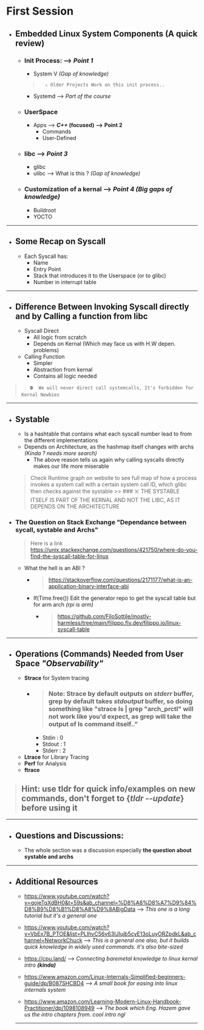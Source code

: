 # First Session

- ## Embedded Linux System Components (A quick review)
    - ### Init Process:     --> *Point 1*
        - System V *(Gap of knowledge)* 
        
        >       ⚠️ Older Projects Work on this init process..
        - Systemd --> *Part of the course*
    - ### UserSpace
        - Apps --> ***C++* (focused)**  **-->** **Point 2**
            - Commands
            - User-Defined
    - ### libc  --> *Point 3*
        - glibc 
        - ulibc --> What is this ? *(Gap of knowledge)*
    - ### Customization of a kernal --> *Point 4* *(Big gaps of knowledge)*
        - Buildroot
        - YOCTO
        
---
- ## Some Recap on Syscall
    - Each Syscall has:
        -  Name
        -  Entry Point
        -  Stack that introduces it to the Userspace (or to glibc)
        -  Number in interrupt table
---
- ## Difference Between Invoking Syscall directly and by Calling a function from libc
    -  Syscall Direct
        - All logic from scratch
        - Depends on Kernal (Which may face us with H.W depen. problems)
    - Calling Function
        - Simpler
        - Abstraction from kernal
        - Contains all logic needed
>        ⛔  We will never direct call systemcalls, It's forbidden for Kernal Newbies
---
- ## Systable
    - Is a hashtable that contains what each syscall number lead to from the different implementations
    - Depends on Architecture, as the hashmap itself changes with archs *(Kinda ? needs more search)*
        - The above reason tells us again why calling syscalls directly makes our life more miserable
    >   Check Runtime graph on website to see full map of how a process invokes a system call with a certain system call ID, which glibc then checks against the systable 
        >>   ### ☠️    THE SYSTABLE ITSELF IS PART OF THE KERNAL AND NOT THE LIBC, AS IT DEPENDS ON THE ARCHITECTURE

- ### The Question on Stack Exchange **"Dependance between sycall, systable and Archs"**
    > Here is a link https://unix.stackexchange.com/questions/421750/where-do-you-find-the-syscall-table-for-linux
    - What the hell is an ABI ? 
        - >https://stackoverflow.com/questions/2171177/what-is-an-application-binary-interface-abi
        - If(Time.free()) Edit the generator repo to get the syscall table but for arm arch *(rpi is arm)*
            - >https://github.com/FiloSottile/mostly-harmless/tree/main/filippo.fly.dev/filippo.io/linux-syscall-table 
---

- ## Operations (Commands) Needed from User Space  *"Observability"*
    - **Strace** for System tracing
        - > ### Note: Strace by default outputs on *stderr* buffer, grep by default takes *stdoutput* buffer, so doing something like "strace ls | grep "arch_prctl" will not work like you'd expect, as grep will take the output of ls command itself.."
            - Stdin  : 0
            - Stdout : 1
            - Stderr : 2
    - **Ltrace** for Library Tracing
    - **Perf** for Analysis
    - **ftrace** 

>   ## Hint: use tldr for quick info/examples on new commands, don't forget to {*tldr --update*} before using it
---
- ## Questions and Discussions: 
    -   The whole section was a discussion especially **the question about systable and archs**
---
- ## Additional Resources
    - https://www.youtube.com/watch?v=gojeTqXdBH0&t=59s&ab_channel=%D8%A8%D8%A7%D9%84%D8%B9%D8%B1%D8%A8%D9%8ABigData -->
        *This one is a long tutorial but it's a general one*

    - https://www.youtube.com/watch?v=VbEx7B_PTOE&list=PLIhvC56v63IJIujb5cyE13oLuyORZpdkL&ab_channel=NetworkChuck --> *This is a general one also, but it builds quick knowledge in widely used commands. it's also bite-sized*
    - https://cpu.land/ --> *Connecting baremetal knowledge to linux kernal intro **(kinda)***
    - https://www.amazon.com/Linux-Internals-Simplified-beginners-guide/dp/B087SHCBD4 --> *A small book for easing into linux internals system*
    - https://www.amazon.com/Learning-Modern-Linux-Handbook-Practitioner/dp/1098108949 --> *The book which Eng. Hazem gave us the intro chapters from. cool intro ngl*
    ---

